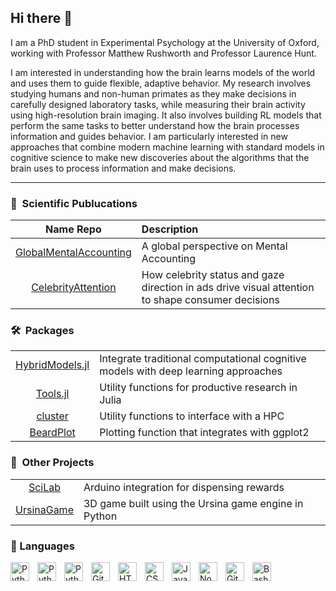 ## Hi there 👋

I am a PhD student in Experimental Psychology at the University of Oxford, working with Professor Matthew Rushworth and Professor Laurence Hunt.

I am interested in understanding how the brain learns models of the world and uses them to guide flexible, adaptive behavior. My research involves studying humans and non-human primates as they make decisions in carefully designed laboratory tasks, while measuring their brain activity using high-resolution brain imaging. It also involves building RL models that perform the same tasks to better understand how the brain processes information and guides behavior. I am particularly interested in new approaches that combine modern machine learning with standard models in cognitive science to make new discoveries about the algorithms that the brain uses to process information and make decisions.

---

### 📝&nbsp; Scientific Publucations

| Name Repo| Description |
| :-: | :-- |
| [GlobalMentalAccounting](https://github.com/simonedambrogio/Global-Mental-Accounting) | A global perspective on Mental Accounting |
| [CelebrityAttention](https://github.com/simonedambrogio/celebrity) | How celebrity status and gaze direction in ads drive visual attention to shape consumer decisions |



### 🛠️&nbsp; Packages

<table>
<tr>
<td align="center"><a href="https://github.com/simonedambrogio/HybridModels.jl">HybridModels.jl</a></td>
<td>Integrate traditional computational cognitive models with deep learning approaches</td>
</tr>
<tr>
<td align="center"><a href="https://github.com/simonedambrogio/Tools">Tools.jl</a></td>
<td>Utility functions for productive research in Julia</td>
</tr>
<tr>
<td align="center"><a href="https://github.com/simonedambrogio/cluster">cluster</a></td>
<td>Utility functions to interface with a HPC</td>
</tr>
<tr>
<td align="center"><a href="https://github.com/simonedambrogio/BeardPlot">BeardPlot</a></td>
<td>Plotting function that integrates with ggplot2</td>
</tr>
</table>


### 🎢&nbsp; Other Projects

<table>
<tr>
<td align="center"><a href="https://github.com/simonedambrogio/SciLab">SciLab</a></td>
<td>Arduino integration for dispensing rewards</td>
</tr>
<tr>
<td align="center"><a href="https://github.com/simonedambrogio/UrsinaGame">UrsinaGame</a></td>
<td>3D game built using the Ursina game engine in Python</td>
</tr>
</table>

### 🧰 Languages

<img align="left" alt="Python" width="30px" style="padding-right:10px;" src="https://cdn.jsdelivr.net/gh/devicons/devicon@latest/icons/julia/julia-original.svg" />
<img align="left" alt="Python" width="30px" style="padding-right:10px;" src="https://cdn.jsdelivr.net/gh/devicons/devicon@latest/icons/rstudio/rstudio-original.svg" />          
<img align="left" alt="Python" width="30px" style="padding-right:10px;" src="https://cdn.jsdelivr.net/gh/devicons/devicon/icons/python/python-plain.svg" />
<img align="left" alt="Git" width="30px" style="padding-right:10px;" src="https://cdn.jsdelivr.net/gh/devicons/devicon/icons/git/git-original.svg" />
<img align="left" alt="HTML" width="30px" style="padding-right:10px;" src="https://cdn.jsdelivr.net/gh/devicons/devicon/icons/html5/html5-plain.svg" />
<img align="left" alt="CSS" width="30px" style="padding-right:10px;" src="https://cdn.jsdelivr.net/gh/devicons/devicon/icons/css3/css3-plain.svg" />
<img align="left" alt="JavaScript" width="30px" style="padding-right:10px;" src="https://cdn.jsdelivr.net/gh/devicons/devicon/icons/javascript/javascript-plain.svg" />
<img align="left" alt="NodeJS" width="30px" style="padding-right:10px;" src="https://cdn.jsdelivr.net/gh/devicons/devicon/icons/nodejs/nodejs-original.svg" />
<img align="left" alt="GitHub" width="30px" style="padding-right:10px;" src="https://cdn.jsdelivr.net/gh/devicons/devicon/icons/github/github-original.svg" />
<img align="left" alt="Bash" width="30px" style="padding-right:10px;" src="https://cdn.jsdelivr.net/gh/devicons/devicon/icons/bash/bash-original.svg" />
<br />

